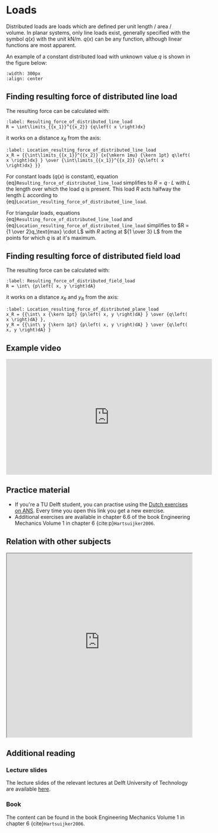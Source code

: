 ```{index} Distributed load
```

# Loads

Distributed loads are loads which are defined per unit length / area / volume. In planar systems, only line loads exist, generally specified with the symbol $q(x)$ with the unit $\text{kN/m}$. $q(x)$ can be any function, although linear functions are most apparent.

An example of a constant distributed load with unknown value $q$ is shown in the figure below:
```{figure} ../../images/distributed_forces.png
:width: 300px
:align: center
```
## Finding resulting force of distributed line load

The resulting force can be calculated with:
```{math}
:label: Resulting_force_of_distributed_line_load
R = \int\limits_{{x_1}}^{{x_2}} {q\left( x \right)dx}
```

it works on a distance $x_R$ from the axis:

```{math}
:label: Location_resulting_force_of_distributed_line_load
x_R = {{\int\limits_{{x_1}}^{{x_2}} {x{\mkern 1mu} {\kern 1pt} q\left( x \right)dx} } \over {\int\limits_{{x_1}}^{{x_2}} {q\left( x \right)dx} }}
```

For constant loads ($q(x)$ is constant), equation {eq}`Resulting_force_of_distributed_line_load` simplifies to $R = q 
\cdot L$ with $L$ the length over which the load $q$ is present. This load $R$ acts halfway the length $L$ according to {eq}`Location_resulting_force_of_distributed_line_load`.

For triangular loads, equations {eq}`Resulting_force_of_distributed_line_load` and {eq}`Location_resulting_force_of_distributed_line_load` simplifies to $R = {1 \over 2}q_\text{max} \cdot L$ with $R$ acting at ${1 \over 3} L$ from the points for which $q$ is at it's maximum.

## Finding resulting force of distributed field load

The resulting force can be calculated with:

```{math}
:label: Resulting_force_of_distributed_field_load
R = \int\ {p\left( x, y \right)dA}
```

it works on a distance $x_R$ and $y_R$ from the axis:
```{math}
:label: Location_resulting_force_of_distributed_plane_load
x_R = {{\int\ x {\kern 1pt} {p\left( x, y \right)dA} } \over {q\left( x \right)dA} }, 
y_R = {{\int\ y {\kern 1pt} {p\left( x, y \right)dA} } \over {q\left( x, y \right)dA} }

```

## Example video
<iframe width="560" height="315" src="https://www.youtube.com/embed/hIN3Qme7GVE?start=140" title="YouTube video player" frameborder="0" allow="accelerometer; autoplay; clipboard-write; encrypted-media; gyroscope; picture-in-picture; web-share" allowfullscreen></iframe>

## Practice material
- If you're a TU Delft student, you can practise using the [Dutch exercises on ANS](https://ans.app/digital_test/assignments/770738/results/new). Every time you open this link you get a new exercise.
- Additional exercises are available in chapter 6.6 of the book Engineering Mechanics Volume 1 in chapter 6 {cite:p}`Hartsuijker2006`.

## Relation with other subjects
<iframe allow="fullscreen" style="width: 100%!important; height: 500px;" src="https://prime-applets.ewi.tudelft.nl/graph/CTB1110-17/show2?lecture=7&view=lecture" allowfullscreen></iframe>

## Additional reading
### Lecture slides
The lecture slides of the relevant lectures at Delft University of Technology are available [here](https://icozct.tudelft.nl/TUD_CT/CT1031/collegestof/files/module6-VERDEELDEBELASTING.pps).

### Book
The content can be found in the book Engineering Mechanics Volume 1 in chapter 6 {cite}`Hartsuijker2006`.